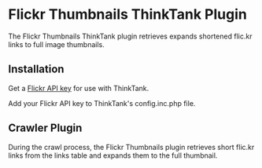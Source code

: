 Flickr Thumbnails ThinkTank Plugin
==================================

The Flickr Thumbnails ThinkTank plugin retrieves expands shortened flic.kr links
to full image thumbnails.

Installation
------------

Get a [Flickr API key](http://www.flickr.com/services/api/misc.api_keys.html) for use
with ThinkTank.

Add your Flickr API key to ThinkTank's config.inc.php file.

Crawler Plugin
--------------

During the crawl process, the Flickr Thumbnails plugin retrieves short flic.kr links
from the links table and expands them to the full thumbnail.